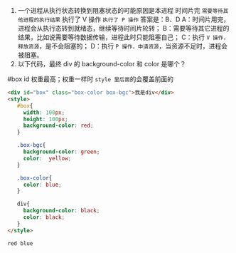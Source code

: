 1. 一个进程从执行状态转换到阻塞状态的可能原因是本进程
   时间片完
   `需要等待其他进程的执行结果`
   执行了 V 操作
   `执行了 P 操作`
   答案是：B、D
   A：时间片用完，进程会从执行态转到就绪态，继续等待时间片轮转；
   B：需要等待其它进程的结果，比如说需要等待数据传输，进程此时只能阻塞自己；
   C：执行 `V 操作，释放资源`，是不会阻塞的；
   D：执行 `P 操作，申请资源`，当资源不足时，进程会被阻塞。
2. 以下代码，最终 div 的 background-color 和 color 是哪个？

#box id 权重最高；权重一样时 `style 里后面`的会覆盖前面的

```HTML
<div id="box" class="box-color box-bgc">我是div</div>
<style>
   #box{
     width: 100px;
     height: 100px;
     background-color: red;
   }

   .box-bgc{
     background-color: green;
     color:  yellow;
   }

   .box-color{
     color: blue;
   }

   div{
     background-color: black;
     color: black;
   }
</style>

red blue
```
